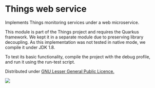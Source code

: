 <h1>Things web service</h1>

<p>Implements Things monitoring services under a web microservice.</p>
<p>This module is part of the Things project and requires the Quarkus framework. We kept it in a separate module due to preserving library decoupling. As this implementation was not tested in native mode, we compile it under JDK 1.8.</p>
<p>To test its basic functionality, compile the project with the debug profile, and run it using the run-test script.</p>

<p>Distributed under <a href="https://www.gnu.org/licenses/lgpl-3.0.en.html">GNU Lesser General Public Licence.</a></p>
<img src="https://www.gnu.org/graphics/lgplv3-with-text-95x42.png"/>
